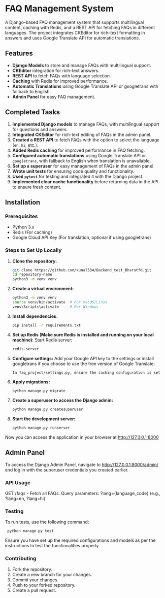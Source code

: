 # FAQ Management System

A Django-based FAQ management system that supports multilingual content, caching with Redis, and a REST API for fetching FAQs in different languages. The project integrates CKEditor for rich-text formatting in answers and uses Google Translate API for automatic translations.

## Features

- **Django Models** to store and manage FAQs with multilingual support.
- **CKEditor** integration for rich-text answers.
- **REST API** to fetch FAQs with language selection.
- **Caching** with Redis for improved performance.
- **Automatic Translations** using Google Translate API or googletrans with fallback to English.
- **Admin Panel** for easy FAQ management.

## Completed Tasks

1. **Implemented Django models** to manage FAQs, with multilingual support for questions and answers.
2. **Integrated CKEditor** for rich-text editing of FAQs in the admin panel.
3. **Created a REST API** to fetch FAQs with the option to select the language (`en`, `hi`, etc.).
4. **Added Redis caching** for improved performance in FAQ fetching.
5. **Configured automatic translations** using Google Translate API or `googletrans`, with fallback to English when translation is unavailable.
6. **Set up a superuser** for easy management of FAQs in the admin panel.
7. **Wrote unit tests** for ensuring code quality and functionality.
8. **Used `pytest`** for testing and integrated it with the Django project.
9. **Implemented clear cache functionality** before returning data in the API to ensure fresh content.

## Installation

### Prerequisites

- Python 3.x
- Redis (For caching)
- Google Cloud API Key (For translation, optional if using googletrans)

### Steps to Set Up Locally

1. **Clone the repository:**
   ```bash
   git clone https://github.com/kunal534/Backend_test_Bharatfd.git
   cd repository-name
   python3 -m venv venv
   
2. **Create a virtual environment:**
   ```bash
   python3 -m venv venv
   source venv/bin/activate  # For macOS/Linux
   venv\Scripts\activate     # For Windows

3. **Install dependencies:**
   ```bash
   pip install -r requirements.txt

4. **Set up Redis (Make sure Redis is installed and running on your local machine):**
   Start Redis server:
   ```bash
   redis-server
5. **Configure settings:**
   Add your Google API key to the settings or install googletrans if you choose to use the free version of Google Translate.
   ```bash
   In faq_project/settings.py, ensure the caching configuration is set up with Redis.

6. **Apply migrations:**
   ```bash
   python manage.py migrate

7. **Create a superuser to access the Django admin:**
   ```bash
   python manage.py createsuperuser

8. **Start the development server:**
   ```bash
   python manage.py runserver

Now you can access the application in your browser at http://127.0.0.1:8000

## Admin Panel
To access the Django Admin Panel, navigate to http://127.0.0.1:8000/admin/ and log in with the superuser credentials you created earlier.

### API Usage
GET /faqs - Fetch all FAQs.
Query parameters: ?lang={language_code} (e.g., ?lang=en, ?lang=hi)

### Testing
To run tests, use the following command:
   ```bash
    python manage.py test
   ```

Ensure you have set up the required configurations and models as per the instructions to test the functionalities properly.

### Contributing

1. Fork the repository.
2. Create a new branch for your changes.
3. Commit your changes.
4. Push to your forked repository.
5. Create a pull request.
